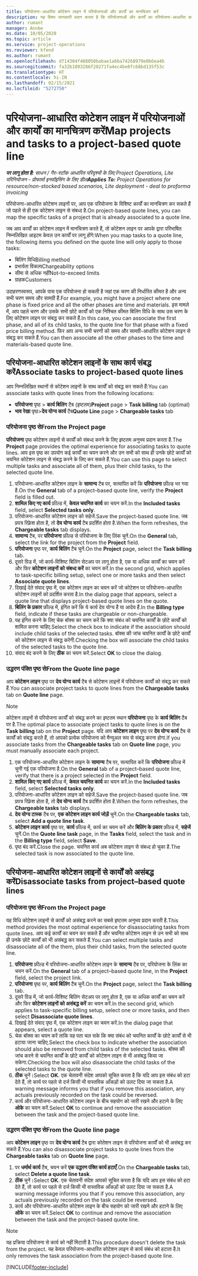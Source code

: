 ```yaml
---
title: परियोजना-आधारित कोटेशन लाइन में परियोजनाओं और कार्यों का मानचित्रण करें
description: यह विषय जानकारी प्रदान करता है कि परियोजनाओं और कार्यों का परियोजना-आधारित कार्य लाइन में कैसे मानचित्रण करें.
author: rumant
manager: Annbe
ms.date: 10/05/2020
ms.topic: article
ms.service: project-operations
ms.reviewer: kfend
ms.author: rumant
ms.openlocfilehash: d714304f408050babae1a6ba74268979e0b6ea4b
ms.sourcegitcommit: fa32b1893286f20271fa4ec4be8fc68bd135f53c
ms.translationtype: HT
ms.contentlocale: hi-IN
ms.lasthandoff: 02/15/2021
ms.locfileid: "5272750"
---
```

# <a name="map-projects-and-tasks-to-a-project-based-quote-line"></a><span data-ttu-id="60e59-103">परियोजना-आधारित कोटेशन लाइन में परियोजनाओं और कार्यों का मानचित्रण करें</span><span class="sxs-lookup"><span data-stu-id="60e59-103">Map projects and tasks to a project-based quote line</span></span>

<span data-ttu-id="60e59-104">_**पर लागू होता है:** साधन / गैर-स्टॉक आधारित परिदृश्यों के लिए Project Operations, Lite परिनियोजन - प्रोफार्मा इनवॉइसिंग के लिए डील_</span><span class="sxs-lookup"><span data-stu-id="60e59-104">_**Applies To:** Project Operations for resource/non-stocked based scenarios, Lite deployment - deal to proforma invoicing_</span></span>

<span data-ttu-id="60e59-105">परियोजना-आधारित कोटेशन लाइनों पर, आप एक परियोजना के विशिष्ट कार्यों का मानचित्रण कर सकते हैं जो पहले से ही एक कोटेशन लाइन से संबध्द है.</span><span class="sxs-lookup"><span data-stu-id="60e59-105">On project-based quote lines, you can map the specific tasks of a project that is already associated to a quote line.</span></span>

<span data-ttu-id="60e59-106">जब आप कार्यों का कोटेशन लाइन में मानचित्रण करते हैं, तो कोटेशन लाइन पर आपके द्वारा परिभाषित निम्नलिखित आइटम केवल उन कार्यों पर लागू होंगे:</span><span class="sxs-lookup"><span data-stu-id="60e59-106">When you map tasks to a quote line, the following items you defined on the quote line will only apply to those tasks:</span></span>

- <span data-ttu-id="60e59-107">बिलिंग विधि</span><span class="sxs-lookup"><span data-stu-id="60e59-107">Billing method</span></span>
- <span data-ttu-id="60e59-108">प्रभार्यता विकल्प</span><span class="sxs-lookup"><span data-stu-id="60e59-108">Chargeability options</span></span>
- <span data-ttu-id="60e59-109">सीमा से अधिक नहीं</span><span class="sxs-lookup"><span data-stu-id="60e59-109">Not-to-exceed limits</span></span>
- <span data-ttu-id="60e59-110">ग्राहक</span><span class="sxs-lookup"><span data-stu-id="60e59-110">Customers</span></span>

<span data-ttu-id="60e59-111">उदाहरणस्वरूप, आपके पास एक परियोजना हो सकती है जहां एक चरण की निर्धारित कीमत है और अन्य सभी चरण समय और सामग्री हैं.</span><span class="sxs-lookup"><span data-stu-id="60e59-111">For example, you might have a project where one phase is fixed price and all the other phases are time and materials.</span></span> <span data-ttu-id="60e59-112">इस मामले में, आप पहले चरण और उसके सभी छोटे कार्यों को एक निश्चित कीमत बिलिंग विधि के साथ उस चरण के लिए कोटेशन लाइन पर संबद्ध कर सकते हैं.</span><span class="sxs-lookup"><span data-stu-id="60e59-112">In this case, you can associate the first phase, and all of its child tasks, to the quote line for that phase with a fixed price billing method.</span></span> <span data-ttu-id="60e59-113">फिर आप अन्य सभी चरणों को समय और सामग्री-आधारित कोटेशन लाइन से संबद्ध कर सकते हैं.</span><span class="sxs-lookup"><span data-stu-id="60e59-113">You can then associate all the other phases to the time and materials-based quote line.</span></span>

## <a name="associate-tasks-to-project-based-quote-lines"></a><span data-ttu-id="60e59-114">परियोजना-आधारित कोटेशन लाइनों के साथ कार्य संबद्ध करें</span><span class="sxs-lookup"><span data-stu-id="60e59-114">Associate tasks to project-based quote lines</span></span>

<span data-ttu-id="60e59-115">आप निम्नलिखित स्थानों से कोटेशन लाइनों के साथ कार्यों को संबद्ध कर सकते हैं:</span><span class="sxs-lookup"><span data-stu-id="60e59-115">You can associate tasks with quote lines from the following locations:</span></span>

- <span data-ttu-id="60e59-116">**परियोजना** पृष्ठ > **कार्य बिलिंग** टैब (इष्टतम)</span><span class="sxs-lookup"><span data-stu-id="60e59-116">**Project** page > **Task billing** tab (optimal)</span></span>
- <span data-ttu-id="60e59-117">**भाव रेखा** पृष्ठ>**देय योग्य कार्य** टैब</span><span class="sxs-lookup"><span data-stu-id="60e59-117">**Quote Line** page > **Chargeable tasks** tab</span></span> 

### <a name="from-the-project-page"></a><span data-ttu-id="60e59-118">परियोजना पृष्ठ से</span><span class="sxs-lookup"><span data-stu-id="60e59-118">From the Project page</span></span>

<span data-ttu-id="60e59-119">**परियोजना** पृष्ठ कोटेशन लाइनों से कार्यों को संबध्द करने के लिए इष्टतम अनुभव प्रदान करता है.</span><span class="sxs-lookup"><span data-stu-id="60e59-119">The **Project** page provides the optimal experience for associating tasks to quote lines.</span></span> <span data-ttu-id="60e59-120">आप इस पृष्ठ का उपयोग कई कार्यों का चयन करने और उन सभी को साथ ही उनके छोटे कार्यों को चयनित कोटेशन लाइन से संबद्ध करने के लिए कर सकते हैं.</span><span class="sxs-lookup"><span data-stu-id="60e59-120">You can use this page to select multiple tasks and associate all of them, plus their child tasks, to the selected quote line.</span></span>

1. <span data-ttu-id="60e59-121">परियोजना-आधारित कोटेशन लाइन के **सामान्य** टैब पर, सत्यापित करें कि **परियोजना** फ़ील्ड भर गया है.</span><span class="sxs-lookup"><span data-stu-id="60e59-121">On the **General** tab of a project–based quote line, verify the **Project** field is filled out.</span></span>
2. <span data-ttu-id="60e59-122">**शामिल किए गए कार्य** फ़ील्ड में, **केवल चयनित कार्य** का चयन करें.</span><span class="sxs-lookup"><span data-stu-id="60e59-122">In the **Included tasks** field, select **Selected tasks only**.</span></span>
3. <span data-ttu-id="60e59-123">परियोजना-आधारित कोटेशन लाइन को सहेजें.</span><span class="sxs-lookup"><span data-stu-id="60e59-123">Save the project-based quote line.</span></span> <span data-ttu-id="60e59-124">जब प्रपत्र रिफ़्रेश होता है, तो **देय योग्य कार्य** टैब प्रदर्शित होता है.</span><span class="sxs-lookup"><span data-stu-id="60e59-124">When the form refreshes, the **Chargeable tasks** tab displays.</span></span>
4. <span data-ttu-id="60e59-125">**सामान्य** टैब, पर **परियोजना** फ़ील्ड से परियोजना के लिए लिंक चुनें.</span><span class="sxs-lookup"><span data-stu-id="60e59-125">On the **General** tab, select the link for the project from the **Project** field.</span></span>
5. <span data-ttu-id="60e59-126">**परियोजना** पृष्ठ पर, **कार्य बिलिंग** टैब चुनें.</span><span class="sxs-lookup"><span data-stu-id="60e59-126">On the **Project** page, select the **Task billing** tab.</span></span>
6. <span data-ttu-id="60e59-127">दूसरे ग्रिड में, जो कार्य-विशिष्ट बिलिंग सेटअप पर लागू होता है, एक या अधिक कार्यों का चयन करें और फिर **कोटेशन लाइनों को संबध्द करें** का चयन करें.</span><span class="sxs-lookup"><span data-stu-id="60e59-127">In the second grid, which applies to task-specific billing setup, select one or more tasks and then select **Associate quote lines**.</span></span>
7. <span data-ttu-id="60e59-128">दिखाई देते संवाद पृष्ठ में, एक कोटेशन लाइन का चयन करें जो कोटेशन पर परियोजना-आधारित कोटेशन लाइनों को प्रदर्शित करता है.</span><span class="sxs-lookup"><span data-stu-id="60e59-128">In the dialog page that appears, select a quote line that displays project-based quote lines on the quote.</span></span>
8. <span data-ttu-id="60e59-129">**बिलिंग के प्रकार** फ़ील्ड में, इंगित करें कि ये कार्य देय योग्य हैं या आदेय हैं.</span><span class="sxs-lookup"><span data-stu-id="60e59-129">In the **Billing type** field, indicate if these tasks are chargeable or non-chargeable.</span></span>
9. <span data-ttu-id="60e59-130">यह इंगित करने के लिए चेक बॉक्स का चयन करें कि क्या संबंध को चयनित कार्यों के छोटे कार्यों को शामिल करना चाहिए.</span><span class="sxs-lookup"><span data-stu-id="60e59-130">Select the check box to indicate if the association should include child tasks of the selected tasks.</span></span> <span data-ttu-id="60e59-131">बॉक्स की जांच चयनित कार्यों के छोटे कार्यों को कोटेशन लाइन से संबद्ध करेगी.</span><span class="sxs-lookup"><span data-stu-id="60e59-131">Checking the box will associate the child tasks of the selected tasks to the quote line.</span></span>
10. <span data-ttu-id="60e59-132">संवाद बंद करने के लिए **ठीक** का चयन करें.</span><span class="sxs-lookup"><span data-stu-id="60e59-132">Select **OK** to close the dialog.</span></span>

### <a name="from-the-quote-line-page"></a><span data-ttu-id="60e59-133">उद्धरण पंक्ति पृष्ठ से</span><span class="sxs-lookup"><span data-stu-id="60e59-133">From the Quote line page</span></span>

<span data-ttu-id="60e59-134">आप **कोटेशन लाइन** पृष्ठ पर **देय योग्य कार्य** टैब से कोटेशन लाइनों में परियोजना कार्यों को संबद्ध कर सकते हैं.</span><span class="sxs-lookup"><span data-stu-id="60e59-134">You can associate project tasks to quote lines from the **Chargeable tasks** tab on **Quote line** page.</span></span>

>[!NOTE]
><span data-ttu-id="60e59-135">कोटेशन लाइनों से परियोजना कार्यों को संबद्ध करने का इष्टतम स्थान **परियोजना** पृष्ठ के **कार्य बिलिंग** टैब पर है.</span><span class="sxs-lookup"><span data-stu-id="60e59-135">The optimal place to associate project tasks to quote lines is on the **Task billing** tab on the **Project** page.</span></span> <span data-ttu-id="60e59-136">यदि आप **कोटेशन लाइन** पृष्ठ पर **देय योग्य कार्य** टैब से कार्यों को संबद्ध करते हैं, तो आपको प्रत्येक परियोजना को मैन्युअल रूप से संबद्ध करना होगा.</span><span class="sxs-lookup"><span data-stu-id="60e59-136">If you associate tasks from the **Chargeable tasks** tab on **Quote line** page, you must manually associate each project.</span></span>

1. <span data-ttu-id="60e59-137">एक परियोजना-आधारित कोटेशन लाइन के **सामान्य** टैब पर, सत्यापित करें कि **परियोजना** फ़ील्ड में चुनी गई एक परियोजना है.</span><span class="sxs-lookup"><span data-stu-id="60e59-137">On the **General** tab of a project–based quote line, verify that there is a project selected in the **Project** field.</span></span>
2. <span data-ttu-id="60e59-138">**शामिल किए गए कार्य** फ़ील्ड में, **केवल चयनित कार्य** का चयन करें.</span><span class="sxs-lookup"><span data-stu-id="60e59-138">In the **Included tasks** field, select **Selected tasks only**.</span></span>
3. <span data-ttu-id="60e59-139">परियोजना-आधारित कोटेशन लाइन को सहेजें.</span><span class="sxs-lookup"><span data-stu-id="60e59-139">Save the project-based quote line.</span></span> <span data-ttu-id="60e59-140">जब प्रपत्र रिफ़्रेश होता है, तो **देय योग्य कार्य** टैब प्रदर्शित होता है.</span><span class="sxs-lookup"><span data-stu-id="60e59-140">When the form refreshes, the **Chargeable tasks** tab displays.</span></span>
4. <span data-ttu-id="60e59-141">**देय योग्य टास्क** टैब पर, **एक कोटेशन लाइन कार्य जोड़ें** चुनें.</span><span class="sxs-lookup"><span data-stu-id="60e59-141">On the **Chargeable tasks** tab, select **Add a quote line task**.</span></span>
5. <span data-ttu-id="60e59-142">**कोटेशन लाइन कार्य** पृष्ठ पर, **कार्य** फ़ील्ड में, कार्य का चयन करें और **बिलिंग के प्रकार** फ़ील्ड में, **सहेजें** चुनें.</span><span class="sxs-lookup"><span data-stu-id="60e59-142">On the **Quote line task** page, in the **Tasks** field, select the task and in the **Billing type** field, select **Save**.</span></span> 
6. <span data-ttu-id="60e59-143">पृष्ठ बंद करें.</span><span class="sxs-lookup"><span data-stu-id="60e59-143">Close the page.</span></span> <span data-ttu-id="60e59-144">चयनित कार्य अब कोटेशन लाइन से संबध्द हो चुका है.</span><span class="sxs-lookup"><span data-stu-id="60e59-144">The selected task is now associated to the quote line.</span></span>

## <a name="disassociate-tasks-from-projectbased-quote-lines"></a><span data-ttu-id="60e59-145">परियोजना-आधारित कोटेशन लाइनों से कार्यों को असंबद्ध करें</span><span class="sxs-lookup"><span data-stu-id="60e59-145">Disassociate tasks from project–based quote lines</span></span>

### <a name="from-the-project-page"></a><span data-ttu-id="60e59-146">परियोजना पृष्ठ से</span><span class="sxs-lookup"><span data-stu-id="60e59-146">From the Project page</span></span>

<span data-ttu-id="60e59-147">यह विधि कोटेशन लाइनों से कार्यों को असंबद्ध करने का सबसे इष्टतम अनुभव प्रदान करती है.</span><span class="sxs-lookup"><span data-stu-id="60e59-147">This method provides the most optimal experience for disassociating tasks from quote lines.</span></span> <span data-ttu-id="60e59-148">आप कई कार्यों का चयन कर सकते हैं और चयनित कोटेशन लाइन से उन सभी को साथ ही उनके छोटे कार्यों को भी असंबद्ध कर सकते हैं.</span><span class="sxs-lookup"><span data-stu-id="60e59-148">You can select multiple tasks and disassociate all of the them, plus their child tasks, from the selected quote line.</span></span>

1. <span data-ttu-id="60e59-149">**परियोजना** फ़ील्ड में परियोजना-आधारित कोटेशन लाइन के **सामान्य** टैब पर, परियोजना के लिंक का चयन करें.</span><span class="sxs-lookup"><span data-stu-id="60e59-149">On the **General** tab of a project–based quote line, in the **Project** field, select the project link.</span></span>
2. <span data-ttu-id="60e59-150">**परियोजना** पृष्ठ पर, **कार्य बिलिंग** टैब चुनें.</span><span class="sxs-lookup"><span data-stu-id="60e59-150">On the **Project** page, select the **Task billing** tab.</span></span>
3. <span data-ttu-id="60e59-151">दूसरे ग्रिड में, जो कार्य-विशिष्ट बिलिंग सेटअप पर लागू होता है, एक या अधिक कार्यों का चयन करें और फिर **कोटेशन लाइनों को असंबद्ध करें** का चयन करें.</span><span class="sxs-lookup"><span data-stu-id="60e59-151">In the second grid, which applies to task-specific billing setup, select one or more tasks, and then select **Disassociate quote lines**.</span></span>
4. <span data-ttu-id="60e59-152">दिखाई देते संवाद पृष्ठ में, एक कोटेशन लाइन का चयन करें.</span><span class="sxs-lookup"><span data-stu-id="60e59-152">In the dialog page that appears, select a quote line.</span></span>
5. <span data-ttu-id="60e59-153">चेक बॉक्स का चयन करें ताकि यह पता चल सके कि क्या संबंध को चयनित कार्यों के छोटे कार्यों से भी हटाया जाना चाहिए.</span><span class="sxs-lookup"><span data-stu-id="60e59-153">Select the check box to indicate whether the association should also be removed from child tasks of the selected tasks.</span></span> <span data-ttu-id="60e59-154">बॉक्स की जांच करने से चयनित कार्यों के छोटे कार्यों को कोटेशन लाइन से भी असंबद्ध किया जा सकेगा.</span><span class="sxs-lookup"><span data-stu-id="60e59-154">Checking the box will also disassociate the child tasks of the selected tasks to the quote line.</span></span>
6. <span data-ttu-id="60e59-155">**ठीक** चुनें।</span><span class="sxs-lookup"><span data-stu-id="60e59-155">Select **OK**.</span></span> <span data-ttu-id="60e59-156">एक चेतावनी संदेश आपको सूचित करता है कि यदि आप इस संबंध को हटा देते हैं, तो कार्य पर पहले से दर्ज किसी भी वास्तविक आँकड़ों को उलट दिया जा सकता है.</span><span class="sxs-lookup"><span data-stu-id="60e59-156">A warning message informs you that if you remove this association, any actuals previously recorded on the task could be reversed.</span></span> 
7. <span data-ttu-id="60e59-157">कार्य और परियोजना-आधारित कोटेशन लाइन के बीच सहयोग को जारी रखने और हटाने के लिए **ओके** का चयन करें.</span><span class="sxs-lookup"><span data-stu-id="60e59-157">Select **OK** to continue and remove the association between the task and the project-based quote line.</span></span>

### <a name="from-the-quote-line-page"></a><span data-ttu-id="60e59-158">उद्धरण पंक्ति पृष्ठ से</span><span class="sxs-lookup"><span data-stu-id="60e59-158">From the Quote line page</span></span>

<span data-ttu-id="60e59-159">आप **कोटेशन लाइन** पृष्ठ पर **देय योग्य कार्य** टैब द्वारा कोतेशन लाइन से परियोजना कार्यों को भी असंबद्ध कर सकते हैं.</span><span class="sxs-lookup"><span data-stu-id="60e59-159">You can also disassociate project tasks to quote lines from the **Chargeable tasks** tab on **Quote line** page.</span></span>

1. <span data-ttu-id="60e59-160">पर **धर्मार्थ कार्य** टैब, चयन करें **एक उद्धरण पंक्ति कार्य हटाएँ**.</span><span class="sxs-lookup"><span data-stu-id="60e59-160">On the **Chargeable tasks** tab, select **Delete a quote line task**.</span></span>
2. <span data-ttu-id="60e59-161">**ठीक** चुनें।</span><span class="sxs-lookup"><span data-stu-id="60e59-161">Select **OK**.</span></span> <span data-ttu-id="60e59-162">एक चेतावनी संदेश आपको सूचित करता है कि यदि आप इस संबंध को हटा देते हैं, तो कार्य पर पहले से दर्ज किसी भी वास्तविक आँकड़ों को उलट दिया जा सकता है.</span><span class="sxs-lookup"><span data-stu-id="60e59-162">A warning message informs you that if you remove this association, any actuals previously recorded on the task could be reversed.</span></span> 
3. <span data-ttu-id="60e59-163">कार्य और परियोजना-आधारित कोटेशन लाइन के बीच सहयोग को जारी रखने और हटाने के लिए **ओके** का चयन करें.</span><span class="sxs-lookup"><span data-stu-id="60e59-163">Select **OK** to continue and remove the association between the task and the project-based quote line.</span></span>

>[!NOTE]
> <span data-ttu-id="60e59-164">यह प्रक्रिया परियोजना से कार्य को नहीं मिटाती है.</span><span class="sxs-lookup"><span data-stu-id="60e59-164">This procedure doesn't delete the task from the project.</span></span> <span data-ttu-id="60e59-165">यह केवल परियोजना-आधारित कोटेशन लाइन से कार्य संबंध को हटाता है.</span><span class="sxs-lookup"><span data-stu-id="60e59-165">It only removes the task association from the project-based quote line.</span></span>


[!INCLUDE[footer-include](../../includes/footer-banner.md)]